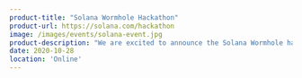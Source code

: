 ```yaml
---
product-title: "Solana Wormhole Hackathon"
product-url: https://solana.com/hackathon
image: /images/events/solana-event.jpg
product-description: "We are excited to announce the Solana Wormhole hackathon including speakers and judges who have built some of the top DeFi platforms on Ethereum"  
date: 2020-10-28
location: 'Online'
---
```

